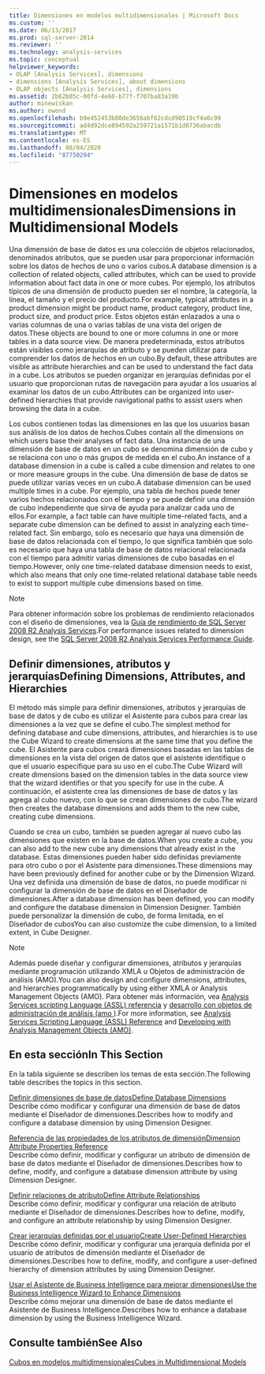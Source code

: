 ```yaml
---
title: Dimensiones en modelos multidimensionales | Microsoft Docs
ms.custom: ''
ms.date: 06/13/2017
ms.prod: sql-server-2014
ms.reviewer: ''
ms.technology: analysis-services
ms.topic: conceptual
helpviewer_keywords:
- OLAP [Analysis Services], dimensions
- dimensions [Analysis Services], about dimensions
- OLAP objects [Analysis Services], dimensions
ms.assetid: 2b62b05c-00fd-4e60-b77f-f707ba83a19b
author: minewiskan
ms.author: owend
ms.openlocfilehash: b9e452453b80de3656abf62cdcd90519cf4a6c99
ms.sourcegitcommit: ad4d92dce894592a259721a1571b1d8736abacdb
ms.translationtype: MT
ms.contentlocale: es-ES
ms.lasthandoff: 08/04/2020
ms.locfileid: "87750294"
---
```

# <a name="dimensions-in-multidimensional-models"></a><span data-ttu-id="bbe9b-102">Dimensiones en modelos multidimensionales</span><span class="sxs-lookup"><span data-stu-id="bbe9b-102">Dimensions in Multidimensional Models</span></span>
  <span data-ttu-id="bbe9b-103">Una dimensión de base de datos es una colección de objetos relacionados, denominados atributos, que se pueden usar para proporcionar información sobre los datos de hechos de uno o varios cubos.</span><span class="sxs-lookup"><span data-stu-id="bbe9b-103">A database dimension is a collection of related objects, called attributes, which can be used to provide information about fact data in one or more cubes.</span></span> <span data-ttu-id="bbe9b-104">Por ejemplo, los atributos típicos de una dimensión de producto pueden ser el nombre, la categoría, la línea, el tamaño y el precio del producto.</span><span class="sxs-lookup"><span data-stu-id="bbe9b-104">For example, typical attributes in a product dimension might be product name, product category, product line, product size, and product price.</span></span> <span data-ttu-id="bbe9b-105">Estos objetos están enlazados a una o varias columnas de una o varias tablas de una vista del origen de datos.</span><span class="sxs-lookup"><span data-stu-id="bbe9b-105">These objects are bound to one or more columns in one or more tables in a data source view.</span></span> <span data-ttu-id="bbe9b-106">De manera predeterminada, estos atributos están visibles como jerarquías de atributo y se pueden utilizar para comprender los datos de hechos en un cubo.</span><span class="sxs-lookup"><span data-stu-id="bbe9b-106">By default, these attributes are visible as attribute hierarchies and can be used to understand the fact data in a cube.</span></span> <span data-ttu-id="bbe9b-107">Los atributos se pueden organizar en jerarquías definidas por el usuario que proporcionan rutas de navegación para ayudar a los usuarios al examinar los datos de un cubo.</span><span class="sxs-lookup"><span data-stu-id="bbe9b-107">Attributes can be organized into user-defined hierarchies that provide navigational paths to assist users when browsing the data in a cube.</span></span>  
  
 <span data-ttu-id="bbe9b-108">Los cubos contienen todas las dimensiones en las que los usuarios basan sus análisis de los datos de hechos.</span><span class="sxs-lookup"><span data-stu-id="bbe9b-108">Cubes contain all the dimensions on which users base their analyses of fact data.</span></span> <span data-ttu-id="bbe9b-109">Una instancia de una dimensión de base de datos en un cubo se denomina dimensión de cubo y se relaciona con uno o más grupos de medida en el cubo.</span><span class="sxs-lookup"><span data-stu-id="bbe9b-109">An instance of a database dimension in a cube is called a cube dimension and relates to one or more measure groups in the cube.</span></span> <span data-ttu-id="bbe9b-110">Una dimensión de base de datos se puede utilizar varias veces en un cubo.</span><span class="sxs-lookup"><span data-stu-id="bbe9b-110">A database dimension can be used multiple times in a cube.</span></span> <span data-ttu-id="bbe9b-111">Por ejemplo, una tabla de hechos puede tener varios hechos relacionados con el tiempo y se puede definir una dimensión de cubo independiente que sirva de ayuda para analizar cada uno de ellos.</span><span class="sxs-lookup"><span data-stu-id="bbe9b-111">For example, a fact table can have multiple time-related facts, and a separate cube dimension can be defined to assist in analyzing each time-related fact.</span></span> <span data-ttu-id="bbe9b-112">Sin embargo, solo es necesario que haya una dimensión de base de datos relacionada con el tiempo, lo que significa también que solo es necesario que haya una tabla de base de datos relacional relacionada con el tiempo para admitir varias dimensiones de cubo basadas en el tiempo.</span><span class="sxs-lookup"><span data-stu-id="bbe9b-112">However, only one time-related database dimension needs to exist, which also means that only one time-related relational database table needs to exist to support multiple cube dimensions based on time.</span></span>  
  
> [!NOTE]  
>  <span data-ttu-id="bbe9b-113">Para obtener información sobre los problemas de rendimiento relacionados con el diseño de dimensiones, vea la [Guía de rendimiento de SQL Server 2008 R2 Analysis Services](https://go.microsoft.com/fwlink/?LinkId=306717).</span><span class="sxs-lookup"><span data-stu-id="bbe9b-113">For performance issues related to dimension design, see the [SQL Server 2008 R2 Analysis Services Performance Guide](https://go.microsoft.com/fwlink/?LinkId=306717).</span></span>  
  
## <a name="defining-dimensions-attributes-and-hierarchies"></a><span data-ttu-id="bbe9b-114">Definir dimensiones, atributos y jerarquías</span><span class="sxs-lookup"><span data-stu-id="bbe9b-114">Defining Dimensions, Attributes, and Hierarchies</span></span>  
 <span data-ttu-id="bbe9b-115">El método más simple para definir dimensiones, atributos y jerarquías de base de datos y de cubo es utilizar el Asistente para cubos para crear las dimensiones a la vez que se define el cubo.</span><span class="sxs-lookup"><span data-stu-id="bbe9b-115">The simplest method for defining database and cube dimensions, attributes, and hierarchies is to use the Cube Wizard to create dimensions at the same time that you define the cube.</span></span> <span data-ttu-id="bbe9b-116">El Asistente para cubos creará dimensiones basadas en las tablas de dimensiones en la vista del origen de datos que el asistente identifique o que el usuario especifique para su uso en el cubo.</span><span class="sxs-lookup"><span data-stu-id="bbe9b-116">The Cube Wizard will create dimensions based on the dimension tables in the data source view that the wizard identifies or that you specify for use in the cube.</span></span> <span data-ttu-id="bbe9b-117">A continuación, el asistente crea las dimensiones de base de datos y las agrega al cubo nuevo, con lo que se crean dimensiones de cubo.</span><span class="sxs-lookup"><span data-stu-id="bbe9b-117">The wizard then creates the database dimensions and adds them to the new cube, creating cube dimensions.</span></span>  
  
 <span data-ttu-id="bbe9b-118">Cuando se crea un cubo, también se pueden agregar al nuevo cubo las dimensiones que existen en la base de datos.</span><span class="sxs-lookup"><span data-stu-id="bbe9b-118">When you create a cube, you can also add to the new cube any dimensions that already exist in the database.</span></span> <span data-ttu-id="bbe9b-119">Estas dimensiones pueden haber sido definidas previamente para otro cubo o por el Asistente para dimensiones.</span><span class="sxs-lookup"><span data-stu-id="bbe9b-119">These dimensions may have been previously defined for another cube or by the Dimension Wizard.</span></span> <span data-ttu-id="bbe9b-120">Una vez definida una dimensión de base de datos, no puede modificar ni configurar la dimensión de base de datos en el Diseñador de dimensiones.</span><span class="sxs-lookup"><span data-stu-id="bbe9b-120">After a database dimension has been defined, you can modify and configure the database dimension in Dimension Designer.</span></span> <span data-ttu-id="bbe9b-121">También puede personalizar la dimensión de cubo, de forma limitada, en el Diseñador de cubos</span><span class="sxs-lookup"><span data-stu-id="bbe9b-121">You can also customize the cube dimension, to a limited extent, in Cube Designer.</span></span>  
  
> [!NOTE]  
>  <span data-ttu-id="bbe9b-122">Además puede diseñar y configurar dimensiones, atributos y jerarquías mediante programación utilizando XMLA u Objetos de administración de análisis (AMO).</span><span class="sxs-lookup"><span data-stu-id="bbe9b-122">You can also design and configure dimensions, attributes, and hierarchies programmatically by using either XMLA or Analysis Management Objects (AMO).</span></span> <span data-ttu-id="bbe9b-123">Para obtener más información, vea [Analysis Services scripting Language &#40;ASSL&#41; referencia](https://docs.microsoft.com/bi-reference/assl/analysis-services-scripting-language-assl-for-xmla) y [desarrollo con objetos de administración de análisis &#40;amo ](https://docs.microsoft.com/bi-reference/amo/developing-with-analysis-management-objects-amo)&#41;.</span><span class="sxs-lookup"><span data-stu-id="bbe9b-123">For more information, see [Analysis Services Scripting Language &#40;ASSL&#41; Reference](https://docs.microsoft.com/bi-reference/assl/analysis-services-scripting-language-assl-for-xmla) and [Developing with Analysis Management Objects &#40;AMO&#41;](https://docs.microsoft.com/bi-reference/amo/developing-with-analysis-management-objects-amo).</span></span>  
  
## <a name="in-this-section"></a><span data-ttu-id="bbe9b-124">En esta sección</span><span class="sxs-lookup"><span data-stu-id="bbe9b-124">In This Section</span></span>  
 <span data-ttu-id="bbe9b-125">En la tabla siguiente se describen los temas de esta sección.</span><span class="sxs-lookup"><span data-stu-id="bbe9b-125">The following table describes the topics in this section.</span></span>  
  
 [<span data-ttu-id="bbe9b-126">Definir dimensiones de base de datos</span><span class="sxs-lookup"><span data-stu-id="bbe9b-126">Define Database Dimensions</span></span>](define-database-dimensions.md)  
 <span data-ttu-id="bbe9b-127">Describe cómo modificar y configurar una dimensión de base de datos mediante el Diseñador de dimensiones.</span><span class="sxs-lookup"><span data-stu-id="bbe9b-127">Describes how to modify and configure a database dimension by using Dimension Designer.</span></span>  
  
 [<span data-ttu-id="bbe9b-128">Referencia de las propiedades de los atributos de dimensión</span><span class="sxs-lookup"><span data-stu-id="bbe9b-128">Dimension Attribute Properties Reference</span></span>](dimension-attribute-properties-reference.md)  
 <span data-ttu-id="bbe9b-129">Describe cómo definir, modificar y configurar un atributo de dimensión de base de datos mediante el Diseñador de dimensiones.</span><span class="sxs-lookup"><span data-stu-id="bbe9b-129">Describes how to define, modify, and configure a database dimension attribute by using Dimension Designer.</span></span>  
  
 [<span data-ttu-id="bbe9b-130">Definir relaciones de atributo</span><span class="sxs-lookup"><span data-stu-id="bbe9b-130">Define Attribute Relationships</span></span>](attribute-relationships-define.md)  
 <span data-ttu-id="bbe9b-131">Describe cómo definir, modificar y configurar una relación de atributo mediante el Diseñador de dimensiones.</span><span class="sxs-lookup"><span data-stu-id="bbe9b-131">Describes how to define, modify, and configure an attribute relationship by using Dimension Designer.</span></span>  
  
 [<span data-ttu-id="bbe9b-132">Crear jerarquías definidas por el usuario</span><span class="sxs-lookup"><span data-stu-id="bbe9b-132">Create User-Defined Hierarchies</span></span>](user-defined-hierarchies-create.md)  
 <span data-ttu-id="bbe9b-133">Describe cómo definir, modificar y configurar una jerarquía definida por el usuario de atributos de dimensión mediante el Diseñador de dimensiones.</span><span class="sxs-lookup"><span data-stu-id="bbe9b-133">Describes how to define, modify, and configure a user-defined hierarchy of dimension attributes by using Dimension Designer.</span></span>  
  
 [<span data-ttu-id="bbe9b-134">Usar el Asistente de Business Intelligence para mejorar dimensiones</span><span class="sxs-lookup"><span data-stu-id="bbe9b-134">Use the Business Intelligence Wizard to Enhance Dimensions</span></span>](../use-the-business-intelligence-wizard-to-enhance-dimensions.md)  
 <span data-ttu-id="bbe9b-135">Describe cómo mejorar una dimensión de base de datos mediante el Asistente de Business Intelligence.</span><span class="sxs-lookup"><span data-stu-id="bbe9b-135">Describes how to enhance a database dimension by using the Business Intelligence Wizard.</span></span>  
  
## <a name="see-also"></a><span data-ttu-id="bbe9b-136">Consulte también</span><span class="sxs-lookup"><span data-stu-id="bbe9b-136">See Also</span></span>  
 [<span data-ttu-id="bbe9b-137">Cubos en modelos multidimensionales</span><span class="sxs-lookup"><span data-stu-id="bbe9b-137">Cubes in Multidimensional Models</span></span>](cubes-in-multidimensional-models.md)  
  
  
